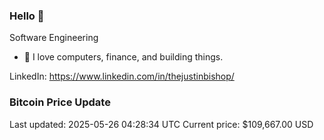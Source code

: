 ### Hello 🤙  

Software Engineering

- 🔭 I love computers, finance, and building things.
  
LinkedIn: https://www.linkedin.com/in/thejustinbishop/  















































































































































































































































































































































































































































### Bitcoin Price Update
Last updated: 2025-05-26 04:28:34 UTC
Current price: $109,667.00 USD
